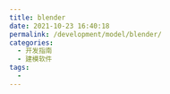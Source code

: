 ```yaml
---
title: blender
date: 2021-10-23 16:40:18
permalink: /development/model/blender/
categories:
  - 开发指南
  - 建模软件
tags:
  - 
---
```

